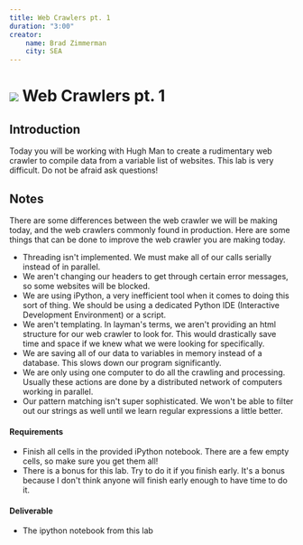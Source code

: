 ```yaml
---
title: Web Crawlers pt. 1
duration: "3:00"
creator:
    name: Brad Zimmerman
    city: SEA
---
```


# ![](https://ga-dash.s3.amazonaws.com/production/assets/logo-9f88ae6c9c3871690e33280fcf557f33.png) Web Crawlers pt. 1

## Introduction

Today you will be working with Hugh Man to create a rudimentary web crawler to compile data from a variable list of websites. This lab is very difficult. Do not be afraid ask questions!

## Notes

There are some differences between the web crawler we will be making today, and the web crawlers commonly found in production. Here are some things that can be done to improve the web crawler you are making today.

* Threading isn't implemented. We must make all of our calls serially instead of in parallel.
* We aren't changing our headers to get through certain error messages, so some websites will be blocked.
* We are using iPython, a very inefficient tool when it comes to doing this sort of thing. We should be using a dedicated Python IDE (Interactive Development Environment) or a script.
* We aren't templating. In layman's terms, we aren't providing an html structure for our web crawler to look for. This would drastically save time and space if we knew what we were looking for specifically.
* We are saving all of our data to variables in memory instead of a database. This slows down our program significantly.
* We are only using one computer to do all the crawling and processing. Usually these actions are done by a distributed network of computers working in parallel.
* Our pattern matching isn't super sophisticated. We won't be able to filter out our strings as well until we learn regular expressions a little better.

#### Requirements

- Finish all cells in the provided iPython notebook. There are a few empty cells, so make sure you get them all!
- There is a bonus for this lab. Try to do it if you finish early. It's a bonus because I don't think anyone will finish early enough to have time to do it.

#### Deliverable
- The ipython notebook from this lab
